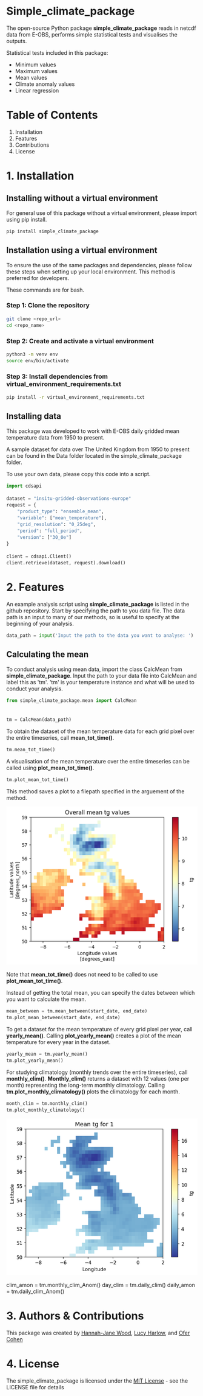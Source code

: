 # Simple_climate_package

The open-source Python package **simple_climate_package** reads in netcdf data from E-OBS, performs simple statistical tests and visualises the outputs. 

Statistical tests included in this package:
- Minimum values
- Maximum values
- Mean values
- Climate anomaly values
- Linear regression

# Table of Contents
1. Installation
2. Features
3. Contributions
4. License

# 1. Installation
## Installing without a virtual environment

For general use of this package without a virtual environment, please import using pip install.

```bash 
pip install simple_climate_package
```


## Installation using a virtual environment

To ensure the use of the same packages and dependencies, please follow these steps when setting up your local environment. This method is preferred for developers.

These commands are for bash. 

### Step 1: Clone the repository
```bash
git clone <repo_url>
cd <repo_name>
```

### Step 2: Create and activate a virtual environment
```bash
python3 -m venv env
source env/bin/activate
```

### Step 3: Install dependencies from virtual_environment_requirements.txt
```bash 
pip install -r virtual_environment_requirements.txt
```

## Installing data

This package was developed to work with E-OBS daily gridded mean temperature data from 1950 to present. 

A sample dataset for data over The United Kingdom from 1950 to present can be found in the Data folder located in the simple_climate_package folder.

To use your own data, please copy this code into a script.

```python
import cdsapi

dataset = "insitu-gridded-observations-europe"
request = {
    "product_type": "ensemble_mean",
    "variable": ["mean_temperature"],
    "grid_resolution": "0_25deg",
    "period": "full_period",
    "version": ["30_0e"]
}

client = cdsapi.Client()
client.retrieve(dataset, request).download()
```

# 2. Features
An example analysis script using **simple_climate_package** is listed in the github repository.
Start by specifying the path to you data file.
The data path is an input to many of our methods, so is useful to specify at the beginning of your analysis.

```python
data_path = input('Input the path to the data you want to analyse: ')
```

## Calculating the mean
To conduct analysis using mean data, import the class CalcMean from **simple_climate_package**.
Input the path to your data file into CalcMean and label this as 'tm'.
'tm' is your temperature instance and what will be used to conduct your analysis.

```python
from simple_climate_package.mean import CalcMean


tm = CalcMean(data_path)
```

To obtain the dataset of the mean temperature data for each grid pixel over the entire timeseries, call **mean_tot_time()**.

```python
tm.mean_tot_time()
```

A visualisation of the mean temperature over the entire timeseries can be called using **plot_mean_tot_time()**.

```python
tm.plot_mean_tot_time()
```

This method saves a plot to a filepath specified in the arguement of the method.

![Screenshot](./plots/mean_time_tot_tg.png)

Note that **mean_tot_time()** does not need to be called to use **plot_mean_tot_time()**.

Instead of getting the total mean, you can specify the dates between which you want to calculate the mean.

```python
mean_between = tm.mean_between(start_date, end_date)
tm.plot_mean_between(start_date, end_date)
```

To get a dataset for the mean temperature of every grid pixel per year, call **yearly_mean()**.
Calling **plot_yearly_mean()** creates a plot of the mean temperature for every year in the dataset.

```python
yearly_mean = tm.yearly_mean()
tm.plot_yearly_mean()
```
For studying climatology (monthly trends over the entire timeseries), call **monthly_clim()**.
**Monthly_clim()** returns a dataset with 12 values (one per month) representing the long-term monthly climatology.
Calling **tm.plot_monthly_climatology()** plots the climatology for each month.

```python
month_clim = tm.monthly_clim()
tm.plot_monthly_climatology()
```

![Screenshot](https://github.com/leharlow02-glitch/climate_eof_group_project/blob/hannah/plots/monthly_clim/mean%20tg%20for%201.png)


clim_amon = tm.monthly_clim_Anom()
day_clim = tm.daily_clim()
daily_amon = tm.daily_clim_Anom()



# 3. Authors & Contributions

This package was created by [Hannah-Jane Wood](https://github.com/hannahw0od), [Lucy Harlow](https://github.com/leharlow02-glitch), and [Ofer Cohen](https://github.com/ofer-cohen)

# 4. License
The simple_climate_package is licensed under the [MIT License](LICENSE) - see the LICENSE file for details